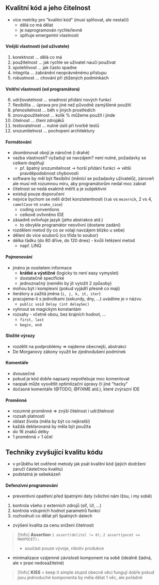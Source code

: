 ## Kvalitní kód a jeho čitelnost
- více metriky pro "kvalitní kód" (musí splňovat, ale nestačí)
	- dělá co má dělat
	- je naprogramován rychle/levně
	- splňuje emergentní vlastnosti
#### Vnější vlastnosti (od uživatele)
1) korektnost ... dělá co má
2) použitelnost ... jak rychle se uživatel naučí používat
3) spolehlivost ... jak často spadne
4) integrita ... zabránění neoprávněnému přístupu
5) robustnost ... chování při ztížených podmínkách
#### Vnitřní vlastnosti (od programátora)
6) udržovatelnost ... snadnost přidání nových funkcí
7) flexibilita ... úprava pro jiné než původně zamýšlené použití
8) přenositelnost ... běh v jiných prostředích
9) znovupoužitelnost ... kolik % můžeme použít i jinde
10) čitelnost ... čtení zdrojáků
11) testovatelnost ... nutné úsilí při tvorbě testů
12) srozumitelnost ... pochopení architektury
#### Formátování
- zkombinovat obojí je náročné (i drahé)
- vazba vlastností? vyžadují se navzájem? není nutné, požadavky se celkem doplňují
	- př. špatný srozumitelnost -> horší přidání funkcí -> větší pravděpodobnost chybovosti
- software by měl být flexibilní (měnící se požadavky uživatelů), zároveň ale musí mít rozumnou míru, aby programátorům nedal moc zabrat
- čitelnost se nedá exaktně měřit a je subjektivní
- existují pouze doporučení
- nejvíce bychom se měli držet konzistentnosti (`tab` vs `mezerník`, 2 vs 4, `camelCase` vs `snake_case`)
	- coding conventions
	- celkově ovlivněno IDE
- zásadně ovlivňuje jazyk (jeho abstrakce atd.)
	- to obvykle programátor neovlivní (dostane zadání)
- rozdělení metod (ty co se volají navzájem blízko u sebe)
- dělení do více souborů (co třída to soubor)
- délka řádku (do 80 dříve, do 120 dnes) - kvůli řetězení metod
	- např. LINQ
#### Pojmenování
- jméno je nositelem informace
	- **krátké a výstižné** (logicky to není easy vymyslet)
	- dostatečně specifické
	- jednoznačný (nemělo by jít vyložit 2 způsoby)
- mohou být i komplexní (pokud vyjádří přesně co mají)
- iterátory a zažitá jména (`i, j, k, it, iter`)
- pracujeme-li s jednotkami (sekundy, dny, ...) uvádíme je v názvu
	- `public void Delay (int delaySec)`
- vyhnout se magickým konstantám
- rozsahy - včetně obou, bez krajních hodnot, ...
	- `first, last`
	- `begin, end`
#### Složité výrazy
- rozdělit na podproblémy => najdeme obecnejší, abstrakci
- De Morganovy zákony využít ke zjednodušení podmínek
#### Komentáře
- dvousečné
- pokud je kód dobře napsaný nepotřebuje moc komentovat
- naopak může vysvětlit optimlizační úpravy či jiné "hacky"
- dočasné komentáře (@TODO, @FIXME atd.), které zvýrazní IDE
#### Proměnné
- rozumné proměnné => zvýší čitelnost i udržitelnost
- rozsah platnosti
- oblast života (měla by být co nejkratší)
- každá deklarovaná by měla být použita
- do 16 znaků délky
- 1 proměnná = 1 účel
## Techniky zvyšující kvalitu kódu
- v průběhu let ověřené metody jak psát kvalitní kód (jejich dodržení zaručí částečnou kvalitu)
- podstatná je sebekázeň
#### Defenzivní programování
- preventivní opatření před špatnými daty (všichni nám lžou, i my sobě)
1) kontrola všeho z externích zdrojů (síť, UI, ...)
2) kontrola vstupních hodnot parametrů funkcí
3) rozhodnutí co dělat při špatných datech
- zvýšení kvalita za cenu snížení čitelnosti
> [!info]
> **Assertion**
> `1 assert(delitel != 0);`
> `2 assert(pocet <= MAXPOCET);`
> - součást pouze vývoje, nikoliv produkce

- minimalizace vzájemné závislosti komponent na sobě (ideálně žádná, ale v praxi nedosažitelné)

>[!info]
>**KISS** = keep it simple stupid
>obecně věci fungují dobře pokud jsou jednoduché
>komponenta by měla dělat 1 věc, ale pořádně




